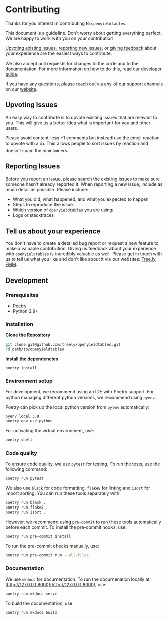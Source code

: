# Contributing

Thanks for you interest in contributing to `openyieldtables`.

This document is a guideline. Don't worry about getting everything perfect. We
are happy to work with you on your contribution.

[Upvoting existing issues](#upvoting-issues), [reporting new issues](#reporting-issues),
or [giving feedback](#tell-us-about-your-experience) about your experience are
the easiest ways to contribute.

We also accept pull requests for changes to the code and to the documentation.
For more information on how to do this, read our
[developer guide](#development).

If you have any questions, please reach out via any of our support channels on
our [website](https://tree.ly).

## Upvoting Issues

An easy way to contribute is to upvote existing issues that are relevant to
you. This will give us a better idea what is important for you and other users.

Please avoid content-less +1 comments but instead use the emoji reaction to
upvote with a 👍. This allows people to sort issues by reaction and doesn't
spam the maintainers.

## Reporting Issues

Before you report an issue, please search the existing issues to make sure
someone hasn't already reported it. When reporting a new issue, include as much
detail as possible. Please include:

- What you did, what happened, and what you expected to happen
- Steps to reproduce the issue
- Which version of `openyieldtables` you are using
- Logs or stacktraces

## Tell us about your experience

You don't have to create a detailed bug report or request a new feature to make
a valuable contribution. Giving us feedback about your experience with
`openyieldtables` is incredibly valuable as well.
Please get in touch with us to tell us what you like and don't like about it
via our websites: [Tree.ly](https://tree.ly), [FMM](https://www.fmm.at/).

## Development

### Prerequisites

- [Poetry](https://python-poetry.org/docs/#installation)
- Python 3.9+

### Installation

**Clone the Repository**

```bash
git clone git@github.com:treely/openyieldtables.git
cd path/to/openyieldtables
```

**Install the dependencies**

```bash
poetry install
```

### Environment setup

For development, we recommend using an IDE with Poetry support. For python
managing different python versions, we recommend using `pyenv`.

Poetry can pick up the local python version from `pyenv` automatically:

```bash
pyenv local 3.8
poetry env use python
```

For activating the virtual environment, use:

```bash
poetry shell
```

### Code quality

To ensure code quality, we use `pytest` for testing. To run the tests, use the
following command:

```bash
poetry run pytest
```

We also use `black` for code formatting, `flake8` for linting and `isort` for
import sorting. You can run these tools separately with:

```bash
poetry run black .
poetry run flake8 .
poetry run isort .
```

However, we recommend using `pre-commit` to run these tools automatically
before each commit. To install the pre-commit hooks, use:

```bash
poetry run pre-commit install
```

To run the pre-commit checks manually, use:

```bash
poetry run pre-commit run --all-files
```

### Documentation

We use `mkdocs` for documentation. To run the documenation locally at [http://127.0.0.1:8000](http://127.0.0.1:8000), use:

```bash
poetry run mkdocs serve
```

To build the documentation, use:

```bash
poetry run mkdocs build
```
